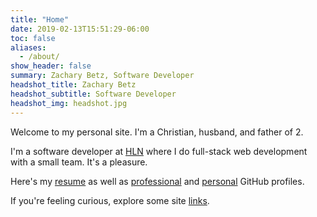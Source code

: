 ```yaml
---
title: "Home"
date: 2019-02-13T15:51:29-06:00
toc: false
aliases:
  - /about/
show_header: false
summary: Zachary Betz, Software Developer
headshot_title: Zachary Betz
headshot_subtitle: Software Developer
headshot_img: headshot.jpg
---
```


Welcome to my personal site. I'm a Christian, husband, and father of 2.

I'm a software developer at [HLN](https://www.hln.com/) where I do full-stack web development with a small team. It's a pleasure.

Here's my [resume](/resume/) as well as [professional](https://github.com/zach-betz-hln) and [personal](https://github.com/zwbetz-gh) GitHub profiles.

If you're feeling curious, explore some site [links](/links/).
